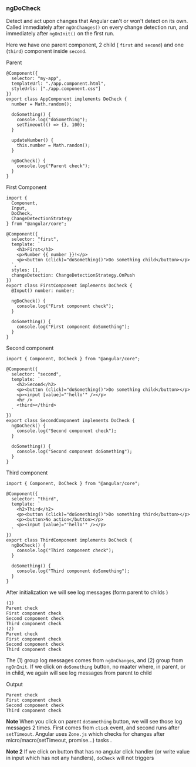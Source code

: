 ### ngDoCheck
Detect and act upon changes that Angular can't or won't detect on its own. Called immediately after `ngOnChanges()` on every change detection run,
and immediately after `ngOnInit()` on the first run.

Here we have one parent component, 2 child ( `first` and `second`) and one (`third`) component inside `second`.

Parent
```
@Component({
  selector: "my-app",
  templateUrl: "./app.component.html",
  styleUrls: ["./app.component.css"]
})
export class AppComponent implements DoCheck {
  number = Math.random();

  doSomething() {
    console.log("doSomething");
    setTimeout(() => {}, 100);
  }

  updateNumber() {
    this.number = Math.random();
  }

  ngDoCheck() {
    console.log("Parent check");
  }
}
```

First Component
```
import {
  Component,
  Input,
  DoCheck,
  ChangeDetectionStrategy
} from "@angular/core";

@Component({
  selector: "first",
  template: `
    <h3>First</h3>
    <p>Number {{ number }}!</p>
    <p><button (click)="doSomething()">Do something child</button></p>
  `,
  styles: [],
  changeDetection: ChangeDetectionStrategy.OnPush
})
export class FirstComponent implements DoCheck {
  @Input() number: number;

  ngDoCheck() {
    console.log("First component check");
  }

  doSomething() {
    console.log("First component doSomething");
  }
}

```

Second component
```
import { Component, DoCheck } from "@angular/core";

@Component({
  selector: "second",
  template: `
    <h2>Second</h2>
    <p><button (click)="doSomething()">Do something child</button></p>
    <p><input [value]="'hello'" /></p>
    <hr />
    <third></third>
  `
})
export class SecondComponent implements DoCheck {
  ngDoCheck() {
    console.log("Second component check");
  }

  doSomething() {
    console.log("Second component doSomething");
  }
}

```

Third component
```
import { Component, DoCheck } from "@angular/core";

@Component({
  selector: "third",
  template: `
    <h2>Third</h2>
    <p><button (click)="doSomething()">Do something third</button></p>
    <p><button>No action</button></p>
    <p><input [value]="'hello'" /></p>
  `
})
export class ThirdComponent implements DoCheck {
  ngDoCheck() {
    console.log("Third component check");
  }

  doSomething() {
    console.log("Third component doSomething");
  }
}

```

After initialization we will see log messages (form parent to childs )
```
(1)
Parent check
First component check
Second component check
Third component check
(2)
Parent check
First component check
Second component check
Third component check
```

The (1) group log messages comes from `ngOnChanges`, and (2) group from `ngOnInit`.
If we click on `doSomething` button, no maater where, in parent, or in child, we again will see log messages from parent to child

Output
```
Parent check
First component check
Second component check
Third component check
```

**Note** When you click on parent `doSomething` button, we will see those log messages 2 times. First comes from `click` event, and second runs after `setTimeout`. 
Angular uses `Zone.js` which checks for changes after micro/macro(setTimeout, promise...) tasks .

**Note 2** If we click on button that has no angular click handler (or write value in input which has not any handlers), `doCheck` will not triggers



